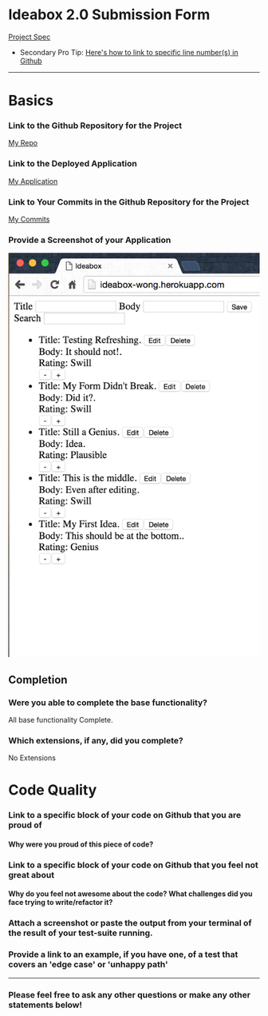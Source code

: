 # Ideabox 2.0 Submission Form
[Project Spec](https://github.com/turingschool/curriculum/blob/master/source/projects/revenge_of_idea_box.markdown)

* Secondary Pro Tip: [Here's how to link to specific line number(s) in Github](http://stackoverflow.com/questions/23821235/how-to-link-to-specific-line-number-on-github)

------

# Basics

### Link to the Github Repository for the Project
[My Repo](https://github.com/Kealii/ideabox)

### Link to the Deployed Application
[My Application](https://ideabox-wong.herokuapp.com)

### Link to Your Commits in the Github Repository for the Project
[My Commits](https://github.com/Kealii/ideabox/commits/master)

### Provide a Screenshot of your Application
![ideabox](images/wong-ideabox.png)

## Completion

### Were you able to complete the base functionality?

All base functionality Complete.

### Which extensions, if any, did you complete?

No Extensions

# Code Quality

### Link to a specific block of your code on Github that you are proud of


#### Why were you proud of this piece of code?

### Link to a specific block of your code on Github that you feel not great about


#### Why do you feel not awesome about the code? What challenges did you face trying to write/refactor it?

### Attach a screenshot or paste the output from your terminal of the result of your test-suite running.

### Provide a link to an example, if you have one, of a test that covers an 'edge case' or 'unhappy path'

-----

### Please feel free to ask any other questions or make any other statements below!
